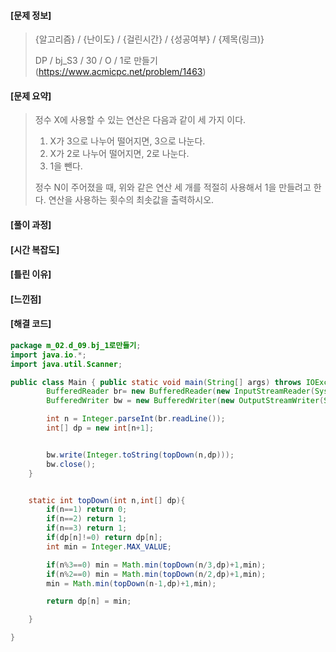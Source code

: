                                                                                                                                                                                                                                                                                                     

#### [문제 정보]
>  {알고리즘} / {난이도} / {걸린시간} / {성공여부} / {제목(링크)}
>
>  DP / bj_S3 / 30 / O / 1로 만들기(https://www.acmicpc.net/problem/1463)

#### [문제 요약]

> 정수 X에 사용할 수 있는 연산은 다음과 같이 세 가지 이다.
>
> 1. X가 3으로 나누어 떨어지면, 3으로 나눈다.
> 2. X가 2로 나누어 떨어지면, 2로 나눈다.
> 3. 1을 뺀다.
>
> 정수 N이 주어졌을 때, 위와 같은 연산 세 개를 적절히 사용해서 1을 만들려고 한다. 연산을 사용하는 횟수의 최솟값을 출력하시오.

#### [풀이 과정]
#### [시간 복잡도]

#### [틀린 이유]

#### [느낀점]
#### [해결 코드]
```java
package m_02.d_09.bj_1로만들기;
import java.io.*;
import java.util.Scanner;

public class Main { public static void main(String[] args) throws IOException {
        BufferedReader br= new BufferedReader(new InputStreamReader(System.in));
        BufferedWriter bw = new BufferedWriter(new OutputStreamWriter(System.out));

        int n = Integer.parseInt(br.readLine());
        int[] dp = new int[n+1];


        bw.write(Integer.toString(topDown(n,dp)));
        bw.close();
    }


    static int topDown(int n,int[] dp){
        if(n==1) return 0;
        if(n==2) return 1;
        if(n==3) return 1;
        if(dp[n]!=0) return dp[n];
        int min = Integer.MAX_VALUE;

        if(n%3==0) min = Math.min(topDown(n/3,dp)+1,min);
        if(n%2==0) min = Math.min(topDown(n/2,dp)+1,min);
        min = Math.min(topDown(n-1,dp)+1,min);

        return dp[n] = min;

    }

}

```